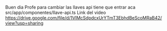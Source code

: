 Buen dia Profe para cambiar las llaves api tiene que entrar aca 
src/app/componentes/llave-api.ts
Link del video
https://drive.google.com/file/d/1VlMcSdpdcxUrYTmT3EbhdBeScoMRaB42/view?usp=sharing
